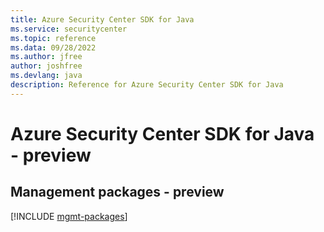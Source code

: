```yaml
---
title: Azure Security Center SDK for Java
ms.service: securitycenter
ms.topic: reference
ms.data: 09/28/2022
ms.author: jfree
author: joshfree
ms.devlang: java
description: Reference for Azure Security Center SDK for Java
---
```

# Azure Security Center SDK for Java - preview

## Management packages - preview
[!INCLUDE [mgmt-packages](security-center-mgmt-index.md)]